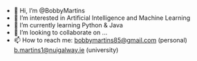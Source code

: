 - 👋 Hi, I’m @BobbyMartins
- 👀 I’m interested in Artificial Intelligence and Machine Learning
- 🌱 I’m currently learning Python & Java 
- 💞️ I’m looking to collaborate on ...
- 📫 How to reach me: bobbymartins85@gmail.com (personal) b.martins1@nuigalway.ie (university)

<!---
BobbyMartins/BobbyMartins is a ✨ special ✨ repository because its `README.md` (this file) appears on your GitHub profile.
You can click the Preview link to take a look at your changes.
--->
